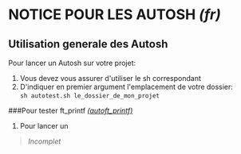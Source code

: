 **NOTICE POUR LES AUTOSH** *(fr)*
=================================
Utilisation generale des Autosh
---------------------------
Pour lancer un Autosh sur votre projet:  
1. Vous devez vous assurer d'utiliser le sh correspondant
2. D'indiquer en premier argument l'emplacement de votre dossier:  
`sh autotest.sh le_dossier_de_mon_projet`

###Pour tester ft_printf [*(autoft_printf)*][autoft_printf]
1. Pour lancer un

> *Incomplet*

[autoft_printf]: https://github.com/clegrand/autosh "Lien vers le fichier autoft_printf.sh"
